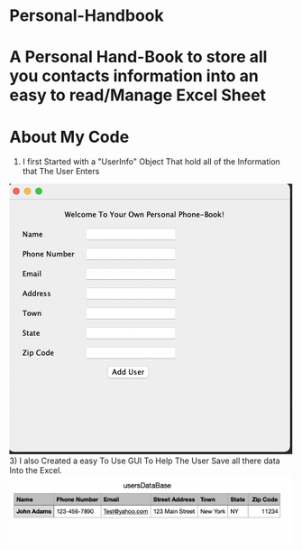 # Personal-Handbook
<h1> A Personal Hand-Book to store all you contacts information into an easy to read/Manage Excel Sheet</h1>

# About My Code
1) I first Started with a "UserInfo" Object That hold all of the Information that The User Enters<br />
 <img src="Screen-Shots/Screen Shot 2021-10-05 at 9.10.25 PM.png" />
3) I also Created a easy To Use GUI To Help The User Save all there data Into the Excel.

<img src="Screen-Shots/Screen Shot 2021-10-05 at 9.11.42 PM.png" />
